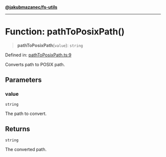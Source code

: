 [**@jakubmazanec/fs-utils**](../README.md)

---

# Function: pathToPosixPath()

> **pathToPosixPath**(`value`): `string`

Defined in:
[pathToPosixPath.ts:9](https://github.com/jakubmazanec/tools/blob/dd3219e5c9e39fb2c6c2fa06c4f20acd2118ac84/packages/fs-utils/source/pathToPosixPath.ts#L9)

Converts path to POSIX path.

## Parameters

### value

`string`

The path to convert.

## Returns

`string`

The converted path.
